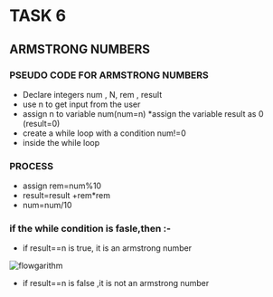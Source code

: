 # TASK 6
## ARMSTRONG NUMBERS

### PSEUDO CODE FOR ARMSTRONG NUMBERS
<!-- UL -->
* Declare integers num , N, rem , result
* use n to get input from the user
* assign n to variable num(num=n)
*assign the variable result as 0 (result=0)
* create a while loop with a condition num!=0
* inside the while loop
### PROCESS
* assign rem=num%10
* result=result +rem*rem
* num=num/10
### if the while condition is fasle,then :-
* if result==n is true, it is an armstrong number
<!-- image -->
![flowgarithm](https://camo.githubusercontent.com/f49838cd188849c6c6a05d49fdcbdc4e3ec82f4c11b4d1205bb535d34917f314/68747470733a2f2f322e62702e626c6f6773706f742e636f6d2f2d455633636b694e2d6761592f5554586c6761346a7065492f41414141414141414137552f73774b74592d53324b4a4d2f73313630302f61726d7374726f6e672d6e756d6265722e706e67)
* if result==n is false ,it is not an armstrong number 